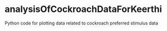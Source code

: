 # analysisOfCockroachDataForKeerthi
Python code for plotting data related to cockroach preferred stimulus data
